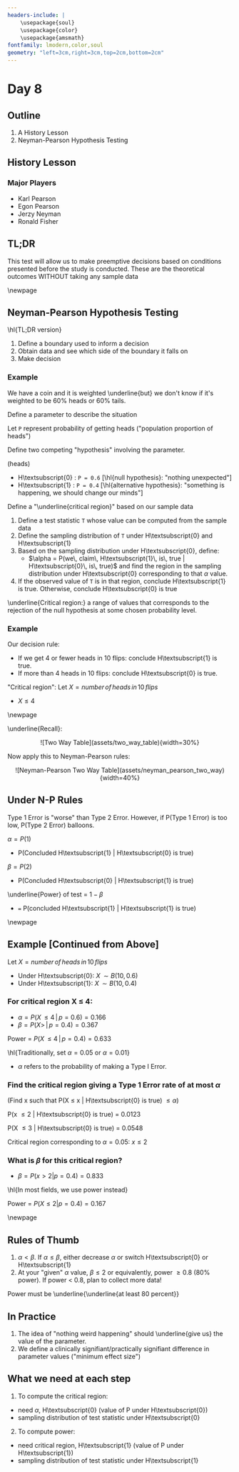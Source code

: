 ```yaml
---
headers-include: |
	\usepackage{soul}
	\usepackage{color}
	\usepackage{amsmath}
fontfamily: lmodern,color,soul
geometry: "left=3cm,right=3cm,top=2cm,bottom=2cm"
---
```


# Day 8

## Outline

1. A History Lesson
2. Neyman-Pearson Hypothesis Testing

## History Lesson

### Major Players

- Karl Pearson
- Egon Pearson
- Jerzy Neyman
- Ronald Fisher

## TL;DR

This test will allow us to make preemptive decisions based on conditions presented before the study is conducted. 
These are the theoretical outcomes WITHOUT taking any sample data

\newpage

## Neyman-Pearson Hypothesis Testing

\hl{TL;DR version}

1. Define a boundary used to inform a decision
2. Obtain data and see which side of the boundary it falls on
3. Make decision

### Example

We have a coin and it is weighted \underline{but} we don't know if it's weighted to be 60% heads or 60% tails.

Define a parameter to describe the situation

Let `P` represent probability of getting heads ("population proportion of heads")

Define two competing "hypothesis" involving the parameter.

(heads)

- H\textsubscript{0} : `P = 0.6` [\hl{null hypothesis}: "nothing unexpected"]
- H\textsubscript{1} : `P = 0.4` [\hl{alternative hypothesis}: "something is happening, we should change our minds"]

Define a "\underline{critical region}" based on our sample data

1. Define a test statistic `T` whose value can be computed from the sample data
2. Define the sampling distribution of `T` under H\textsubscript{0} and H\textsubscript{1}
3. Based on the sampling distribution under H\textsubscript{0}, define:
	- $\alpha = P(we\, claim\, H\textsubscript{1}\, is\, true | H\textsubscript{0}\, is\, true)$
	and find the region in the sampling distribution under H\textsubscript{0} corresponding to that $\alpha$ value.
4. If the observed value of `T` is in that region, conclude H\textsubscript{1} is true. Otherwise, conclude H\textsubscript{0} is true

\underline{Critical region:} a range of values that corresponds to the rejection of the null hypothesis at some chosen probability level.

### Example

Our decision rule:

- If we get 4 or fewer heads in 10 flips: conclude H\textsubscript{1} is true.
- If more than 4 heads in 10 flips: conclude H\textsubscript{0} is true.

"Critical region": Let $X = number\, of\, heads\, in\, 10\, flips$

- $X \le 4$

\newpage

\underline{Recall}:

<div style="text-align:center">![Two Way Table](assets/two_way_table){width=30%}</div>

Now apply this to Neyman-Pearson rules:

<div style="text-align:center">![Neyman-Pearson Two Way Table](assets/neyman_pearson_two_way){width=40%}</div>

## Under N-P Rules

Type 1 Error is "worse" than Type 2 Error.
However, if P(Type 1 Error) is too low, P(Type 2 Error) balloons.

$\alpha = P(1)$
- P(Concluded H\textsubscript{1} | H\textsubscript{0} is true)

$\beta = P(2)$
- P(Concluded H\textsubscript{0} | H\textsubscript{1} is true)

\underline{Power} of test = $1 - \beta$

- `=` P(concluded H\textsubscript{1} | H\textsubscript{1} is true)

\newpage

## Example [Continued from Above]

Let $X = number\, of\, heads\, in \, 10\, flips$

- Under H\textsubscript{0}: $X\, \sim B(10, 0.6)$
- Under H\textsubscript{1}: $X\, \sim B(10, 0.4)$

### For critical region X $\le$ 4:

- $\alpha = P(X\, \le 4 \, |\, p = 0.6) = 0.166$
- $\beta = P(X > \, |\, p = 0.4) = 0.367$

Power = $P(X\, \le 4 \, | \, p = 0.4) = 0.633$

\hl{Traditionally, set $\alpha = 0.05$ or $\alpha = 0.01$}

- $\alpha$ refers to the probability of making a Type I Error.

### Find the critical region giving a Type 1 Error rate of at most $\alpha$

(Find x such that P(X $\le$ x | H\textsubscript{0} is true) $\le \alpha$)

P(x $\le 2$ | H\textsubscript{0} is true) = 0.0123

P(X $\le 3$ | H\textsubscript{0} is true) = 0.0548

Critical region corresponding to $\alpha = 0.05$: $x \le 2$

### What is $\beta$ for this critical region? 

- $\beta = P(x > 2 | p = 0.4) = 0.833$

\hl{In most fields, we use power instead}

Power = $P(X \le 2 | p = 0.4) = 0.167$

\newpage

## Rules of Thumb

1. $\alpha < \beta$. If $\alpha \le \beta$, either decrease $\alpha$ or switch H\textsubscript{0} or H\textsubscript{1}
2. At your "given" $\alpha$ value, $\beta \le 2$ or equivalently, power $\ge 0.8$ (80% power). If power < 0.8, plan to collect more data! 

Power must be \underline{\underline{at least 80 percent}}

## In Practice

1. The idea of "nothing weird happening" should \underline{give us} the value of the parameter.
2. We define a clinically signifiant/practically signifiant difference in parameter values ("minimum effect size")

## What we need at each step

1. To compute the critical region:

- need $\alpha$, H\textsubscript{0} (value of P under H\textsubscript{0})
- sampling distribution of test statistic under H\textsubscript{0}

2. To compute power:

- need critical region, H\textsubscript{1} (value of P under H\textsubscript{1})
- sampling distribution of test statistic under H\textsubscript{1}

